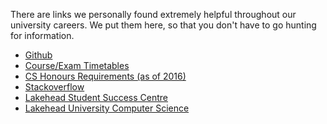 There are links we personally found extremely helpful throughout our university careers. We put them here, so that you don't have to go hunting for information.

* [Github](http://www.github.com)
* [Course/Exam Timetables](https://www.lakeheadu.ca/academics/timetables)
* [CS Honours Requirements (as of 2016)](http://navigator.lakeheadu.ca/Catalog/ViewCatalog.aspx?pageid=viewcatalog&catalogid=21&chapterid=3674&topicgroupid=11891&loaduseredits=True
)
* [Stackoverflow](http://stackoverflow.com/)
* [Lakehead Student Success Centre](https://www.lakeheadu.ca/faculty-and-staff/departments/services/ssc/)
* [Lakehead University Computer Science](https://www.lakeheadu.ca/academics/departments/computer-science)
